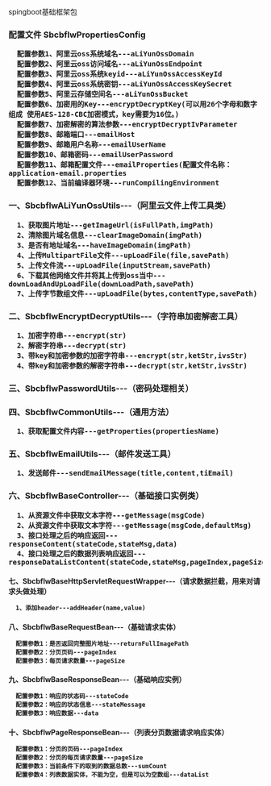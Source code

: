 spingboot基础框架包

<h3>配置文件  SbcbflwPropertiesConfig

      配置参数1、阿里云oss系统域名---aLiYunOssDomain
      配置参数2、阿里云oss访问域名---aLiYunOssEndpoint
      配置参数3、阿里云oss系统keyid---aLiYunOssAccessKeyId
      配置参数4、阿里云oss系统密钥---aLiYunOssAccessKeySecret
      配置参数5、阿里云存储空间名---aLiYunOssBucket
      配置参数6、加密用的Key---encryptDecryptKey(可以用26个字母和数字组成 使用AES-128-CBC加密模式，key需要为16位。)
      配置参数7、加密解密的算法参数---encryptDecryptIvParameter
      配置参数8、邮箱端口---emailHost
      配置参数9、邮箱用户名称---emailUserName
      配置参数10、邮箱密码---emailUserPassword
      配置参数11、邮箱配置文件---emailProperties(配置文件名称：application-email.properties
      配置参数12、当前编译器环境---runCompilingEnvironment

<h3>一、SbcbflwALiYunOssUtils---（阿里云文件上传工具类）

      1、获取图片地址---getImageUrl(isFullPath,imgPath)
      2、清除图片域名信息---clearImageDomain(imgPath)
      3、是否有地址域名---haveImageDomain(imgPath)
      4、上传MultipartFile文件---upLoadFile(file,savePath)
      5、上传文件流---upLoadFile(inputStream,savePath)
      6、下载其他网络文件并将其上传到oss当中---downLoadAndUpLoadFile(downLoadPath,savePath)
      7、上传字节数组文件---upLoadFile(bytes,contentType,savePath)
      
<h3>二、SbcbflwEncryptDecryptUtils---（字符串加密解密工具）

      1、加密字符串---encrypt(str)
      2、解密字符串---decrypt(str)
      3、带key和加密参数的加密字符串---encrypt(str,ketStr,ivsStr)
      4、带key和加密参数的解密字符串---decrypt(str,ketStr,ivsStr)
      
<h3>三、SbcbflwPasswordUtils---（密码处理相关）

<h3>四、SbcbflwCommonUtils---（通用方法）

      1、获取配置文件内容---getProperties(propertiesName)
      
      
<h3>五、SbcbflwEmailUtils---（邮件发送工具）

      1、发送邮件---sendEmailMessage(title,content,tiEmail)
      
      
<h3>六、SbcbflwBaseController---（基础接口实例类）

      1、从资源文件中获取文本字符---getMessage(msgCode)
      2、从资源文件中获取文本字符---getMessage(msgCode,defaultMsg)
      3、接口处理之后的响应返回---responseContent(stateCode,stateMsg,data)
      4、接口处理之后的数据列表响应返回---responseDataListContent(stateCode,stateMsg,pageIndex,pageSize,sumCount,dataList)



<h4>七、SbcbflwBaseHttpServletRequestWrapper---（请求数据拦截，用来对请求头做处理）

      1、添加header---addHeader(name,value)
      
      
      
<h4>八、SbcbflwBaseRequestBean---（基础请求实体）

      配置参数1：是否返回完整图片地址---returnFullImagePath
      配置参数2：分页页码---pageIndex
      配置参数3：每页请求数量---pageSize
      
      
      
<h4>九、SbcbflwBaseResponseBean---（基础响应实例）

      配置参数1：响应的状态码---stateCode
      配置参数2：响应的状态信息---stateMessage
      配置参数3：响应数据---data
      
      
      
<h4>十、SbcbflwPageResponseBean---（列表分页数据请求响应实体）

      配置参数1：分页的页码---pageIndex
      配置参数2：分页的每页请求数量---pageSize
      配置参数3：当前条件下的取到的数据总数---sumCount
      配置参数4：列表数据实体，不能为空，但是可以为空数组---dataList
